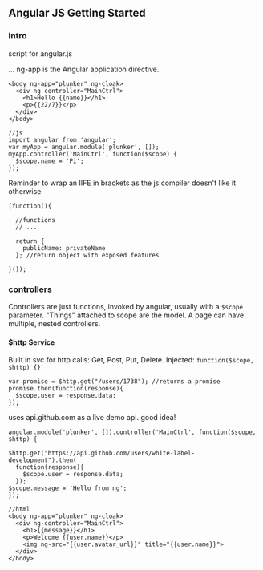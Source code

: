 ## Angular JS Getting Started

### intro

script for angular.js

<div ng-app> ... <?div> ng-app is the Angular application directive.

```
<body ng-app="plunker" ng-cloak>
  <div ng-controller="MainCtrl">
    <h1>Hello {{name}}</h1>    
    <p>{{22/7}}</p>
  </div>
</body>

//js
import angular from 'angular';
var myApp = angular.module('plunker', []);
myApp.controller('MainCtrl', function($scope) {
  $scope.name = 'Pi';
});
```

Reminder to wrap an IIFE in brackets as the js compiler doesn't like it otherwise
```
(function(){

  //functions
  // ...
  
  return {  
    publicName: privateName
  }; //return object with exposed features
  
}());
```

### controllers

Controllers are just functions, invoked by angular, usually with a `$scope` parameter. "Things" attached to scope are the model.
A page can have multiple, nested controllers.

#### $http Service

Built in svc for http calls: Get, Post, Put, Delete. Injected: `function($scope, $http) {}`

```
var promise = $http.get("/users/1738"); //returns a promise
promise.then(function(response){
  $scope.user = response.data;
});
```

uses api.github.com as a live demo api. good idea!

```
angular.module('plunker', []).controller('MainCtrl', function($scope, $http) {
  
$http.get("https://api.github.com/users/white-label-development").then(
  function(response){
    $scope.user = response.data;
  });
$scope.message = 'Hello from ng';
});

//html
<body ng-app="plunker" ng-cloak>
  <div ng-controller="MainCtrl">
    <h1>{{message}}</h1>
    <p>Welcome {{user.name}}</p>
    <img ng-src="{{user.avatar_url}}" title="{{user.name}}">
  </div>
</body>
```
























